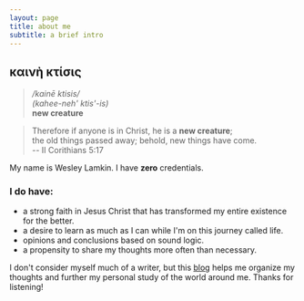 ```yaml
---
layout: page
title: about me
subtitle: a brief intro
---
```

## καινὴ κτίσις
> */kainē ktisis/*  
> *(kahee-neh' ktis'-is)*  
> **new creature**

> Therefore if anyone is in Christ, he is a **new creature**;  
> the old things passed away; behold, new things have come.  
> -- II Corithians 5:17

My name is Wesley Lamkin. I have **zero** credentials.

### I do have:
  - a strong faith in Jesus Christ that has transformed my entire existence for the better.
  - a desire to learn as much as I can while I'm on this journey called life.
  - opinions and conclusions based on sound logic.
  - a propensity to share my thoughts more often than necessary.

I don't consider myself much of a writer, but this [blog](https://kainektisis.github.io) helps me organize my thoughts and further my personal study of the world around me.  Thanks for listening!
